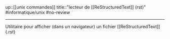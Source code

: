 up::[[unix commandes]]
title::"lecteur de [[ReStructuredText]] (rst)"
#informatique/unix #no-review 

----
Utilitaire pour afficher (dans un navigateur) un fichier [[ReStructuredText]] (.rst)

